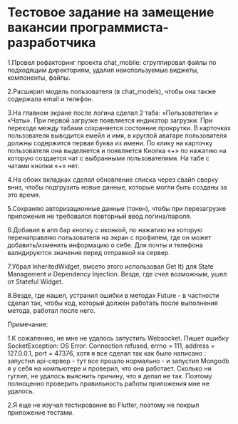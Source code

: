 # Тестовое задание на замещение вакансии программиста-разработчика

1.Провел рефакторинг проекта chat_mobile: сгруппировал файлы по подходящим директориям, удалил неиспользуемые виджеты, компоненты, файлы.

2.Расширил модель пользователя (в chat_models), чтобы она также содержала email и телефон.

3.На главном экране после логина сделал 2 таба: «Пользователи» и «Чаты». При первой загрузке появляется индикатор загрузки. При переходе между табами сохраняется состояние прокрутки. В карточках пользователя выводится емейл и имя, в круглой аватаре пользователя должны содержится первая буква из имени. По клику на карточку пользователя она выделяется и появляется Кнопка «+» по нажатию на которую создается чат с выбранными пользователями. На табе с чатами кнопки «+» нет.

4.На обоих вкладках сделал обновление списка через свайп сверху вниз, чтобы подгрузить новые данные, которые могли быть созданы за это время.

5.Сохраняю авторизационные данные (токен), чтобы при перезагрузке приложения не требовался повторный ввод логина/пароля.

6.Добавил в апп бар кнопку с иконкой, по нажатию на которую перенаправляю пользователя на экран с профилем, где он может добавить/изменить информацию о себе. Для почты и телефона валидируются значения перед отправкой на сервер.

7.Убрал InheritedWidget, вмсето этого использовал Get It) для State Management и Dependency Injection. Везде, где счел возможным, ушел от Stateful Widget.

8.Везде, где нашел, устранил ошибки в методах Future - в частности сделал так, чтобы код, который должен работать после выполнения метода, работал после него.

Примечание:

1.К сожалению, не мне не удалось запустить Websocket. Пишет ошибку SocketException: OS Error: Connection refused, errno = 111, address = 127.0.0.1, port = 47376, хотя я все сделал так как было написано : запустил api-сервер - тут все прошло нормально - и запустил Mongodb я у себя на компьютере и проверил, что она работает. Сколько ни гуглил, не удалось выяснить причину, что я делал не так. Поэтому полноценно проверить правильность работы приложения мне не удалось.

2.Я еще не изучал тестирование во Flutter, поэтому не покрыл приложение тестами.
